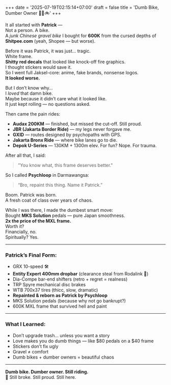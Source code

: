 +++
date = '2025-07-19T02:15:14+07:00'
draft = false
title = 'Dumb Bike, Dumber Owner  🤦‍♂️🚲'
+++

It all started with **Patrick** —  
Not a person. A bike.  
A *junk Chinese gravel bike* I bought for **600K** from the cursed depths of **Shitpee.com** (yeah, Shopee — but worse).

Before it was Patrick, it was just... tragic.  
White frame.  
**Shitty red decals** that looked like knock-off fire graphics.  
I thought stickers would save it.  
So I went full Jaksel-core: anime, fake brands, nonsense logos.  
**It looked worse.**


But I don’t know why…  
I *loved* that damn bike.  
Maybe because it didn’t care what it looked like.  
It just kept rolling — no questions asked.

Then came the pain rides:
- **Audax 200KM** — finished, but missed the cut-off. Still proud.
- **JBR (Jakarta Border Ride)** — my legs never forgave me.
- **GXID** — routes designed by psychopaths with GPS.
- **Jakarta Bronx Ride** — where bike lanes go to die.
- **Depok U-Series** — 130KM + 1300m elev. For fun? Nope. For trauma.

After all that, I said:  
> "You know what, this frame deserves better."

So I called **Psychloop** in Darmawangsa:  
> “Bro, repaint this thing. Name it Patrick.”

Boom. Patrick was born.  
A fresh coat of class over years of chaos.

While I was there, I made the dumbest smart move:  
Bought **MKS Solution** pedals — pure Japan smoothness.  
**2x the price of the MXL frame.**  
Worth it?  
Financially, no.  
Spiritually? Yes.

---

### Patrick’s Final Form:
- GRX 10-speed 🛠️  
- **Entity Expert 400mm dropbar** (clearance steal from Rodalink 🙏)  
- Dia-Compe bar-end shifters (retro + regret = realness)  
- TRP Spyre mechanical disc brakes  
- WTB 700x37 tires (thicc, slow, dramatic)  
- **Repainted & reborn as Patrick by Psychloop**  
- MKS Solution pedals (because why not go bankrupt?)  
- 600K MXL frame that survived hell and paint

---

### What I Learned:
- Don’t upgrade trash… unless you want a story  
- Love makes you do dumb things — like $80 pedals on a $40 frame  
- Stickers don’t fix ugly  
- Gravel ≠ comfort  
- Dumb bikes + dumber owners = beautiful chaos

---

**Dumb bike. Dumber owner. Still riding.**  
💚 Still broke. Still proud. Still here.
